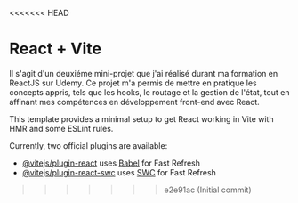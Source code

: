 <<<<<<< HEAD
# React + Vite
Il s'agit d'un deuxiéme mini-projet que j'ai réalisé durant ma formation en ReactJS sur Udemy. Ce projet m'a permis de mettre en pratique les concepts appris, tels que les hooks, le routage et la gestion de l'état, tout en affinant mes compétences en développement front-end avec React.

This template provides a minimal setup to get React working in Vite with HMR and some ESLint rules.

Currently, two official plugins are available:

- [@vitejs/plugin-react](https://github.com/vitejs/vite-plugin-react/blob/main/packages/plugin-react/README.md) uses [Babel](https://babeljs.io/) for Fast Refresh
- [@vitejs/plugin-react-swc](https://github.com/vitejs/vite-plugin-react-swc) uses [SWC](https://swc.rs/) for Fast Refresh
>>>>>>> e2e91ac (Initial commit)
